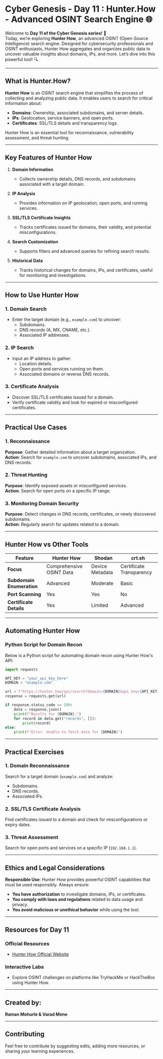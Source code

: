 # **Cyber Genesis - Day 11 : Hunter.How - Advanced OSINT Search Engine** 🌐

Welcome to **Day 11 of the Cyber Genesis series!** 🚀  
Today, we’re exploring **Hunter How**, an advanced OSINT (Open-Source Intelligence) search engine. Designed for cybersecurity professionals and OSINT enthusiasts, Hunter How aggregates and organizes public data to uncover valuable insights about domains, IPs, and more. Let’s dive into this powerful tool! 🔍

---

## **What is Hunter.How?**

**Hunter How** is an OSINT search engine that simplifies the process of collecting and analyzing public data. It enables users to search for critical information about:  
- **Domains**: Ownership, associated subdomains, and server details.  
- **IPs**: Geolocation, service banners, and open ports.  
- **Certificates**: SSL/TLS details and transparency logs.  

Hunter How is an essential tool for reconnaissance, vulnerability assessment, and threat hunting.

---

## **Key Features of Hunter How**

1. **Domain Information**  
   - Collects ownership details, DNS records, and subdomains associated with a target domain.

2. **IP Analysis**  
   - Provides information on IP geolocation, open ports, and running services.  

3. **SSL/TLS Certificate Insights**  
   - Tracks certificates issued for domains, their validity, and potential misconfigurations.  

4. **Search Customization**  
   - Supports filters and advanced queries for refining search results.  

5. **Historical Data**  
   - Tracks historical changes for domains, IPs, and certificates, useful for monitoring and investigations.

---

## **How to Use Hunter How**

### **1. Domain Search**  
- Enter the target domain (e.g., `example.com`) to uncover:  
  - Subdomains.  
  - DNS records (A, MX, CNAME, etc.).  
  - Associated IP addresses.

### **2. IP Search**  
- Input an IP address to gather:  
  - Location details.  
  - Open ports and services running on them.  
  - Associated domains or reverse DNS records.

### **3. Certificate Analysis**  
- Discover SSL/TLS certificates issued for a domain.  
- Verify certificate validity and look for expired or misconfigured certificates.

---

## **Practical Use Cases**

### **1. Reconnaissance**  
**Purpose**: Gather detailed information about a target organization.  
**Action**: Search for `example.com` to uncover subdomains, associated IPs, and DNS records.

### **2. Threat Hunting**  
**Purpose**: Identify exposed assets or misconfigured services.  
**Action**: Search for open ports on a specific IP range.

### **3. Monitoring Domain Security**  
**Purpose**: Detect changes in DNS records, certificates, or newly discovered subdomains.  
**Action**: Regularly search for updates related to a domain.

---

## **Hunter How vs Other Tools**

| **Feature**              | **Hunter How**                | **Shodan**                 | **crt.sh**                 |
|---------------------------|-------------------------------|----------------------------|----------------------------|
| **Focus**                | Comprehensive OSINT Data      | Device Metadata            | Certificate Transparency   |
| **Subdomain Enumeration**| Advanced                      | Moderate                   | Basic                      |
| **Port Scanning**        | Yes                           | Yes                        | No                         |
| **Certificate Details**  | Yes                           | Limited                    | Advanced                   |

---

## **Automating Hunter How**

### **Python Script for Domain Recon**
Below is a Python script for automating domain recon using Hunter How's API:  
```python
import requests

API_KEY = "your_api_key_here"
DOMAIN = "example.com"

url = f"https://hunter.how/api/search?domain={DOMAIN}&api_key={API_KEY}"
response = requests.get(url)

if response.status_code == 200:
    data = response.json()
    print(f"Results for {DOMAIN}:")
    for record in data.get("records", []):
        print(record)
else:
    print(f"Error: Unable to fetch data for {DOMAIN}")
```

---

## **Practical Exercises**

### **1. Domain Reconnaissance**  
Search for a target domain (`example.com`) and analyze:  
- Subdomains.  
- DNS records.  
- Associated IPs.  

### **2. SSL/TLS Certificate Analysis**  
Find certificates issued to a domain and check for misconfigurations or expiry dates.

### **3. Threat Assessment**  
Search for open ports and services on a specific IP (`192.168.1.1`).

---

## **Ethics and Legal Considerations**

**Responsible Use**: Hunter How provides powerful OSINT capabilities that must be used responsibly. Always ensure:  
- **You have authorization** to investigate domains, IPs, or certificates.  
- **You comply with laws and regulations** related to data usage and privacy.  
- **You avoid malicious or unethical behavior** while using the tool.

---

## **Resources for Day 11**

### **Official Resources**
- [Hunter How Official Website](https://hunter.how/)  

### **Interactive Labs**
- Explore OSINT challenges on platforms like TryHackMe or HackTheBox using Hunter How.  

---

## **Created by:**

**Raman Mohurle & Varad Mene**

---

## **Contributing**

Feel free to contribute by suggesting edits, adding more resources, or sharing your learning experiences.
